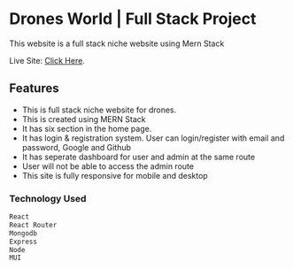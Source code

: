 # Drones World | Full Stack Project
This website is a full stack niche website using Mern Stack

Live Site: [Click Here](https://drones-world-35ba9.web.app/).

## Features

- This is full stack niche website for drones.
- This is created using MERN Stack
- It has six section in the home page.
- It has login & registration system. User can login/register with email and password, Google and Github
- It has seperate dashboard for user and admin at the same route
- User will not be able to access the admin route
- This site is fully responsive for mobile and desktop

### Technology Used

```sh
React
React Router
Mongodb
Express
Node
MUI
```

